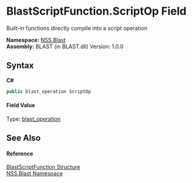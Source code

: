 # BlastScriptFunction.ScriptOp Field
 

Built-in functions directly compile into a script operation

**Namespace:**&nbsp;<a href="N_NSS_Blast">NSS.Blast</a><br />**Assembly:**&nbsp;BLAST (in BLAST.dll) Version: 1.0.0

## Syntax

**C#**<br />
``` C#
public blast_operation ScriptOp
```


#### Field Value
Type: <a href="T_NSS_Blast_blast_operation">blast_operation</a>

## See Also


#### Reference
<a href="T_NSS_Blast_BlastScriptFunction">BlastScriptFunction Structure</a><br /><a href="N_NSS_Blast">NSS.Blast Namespace</a><br />